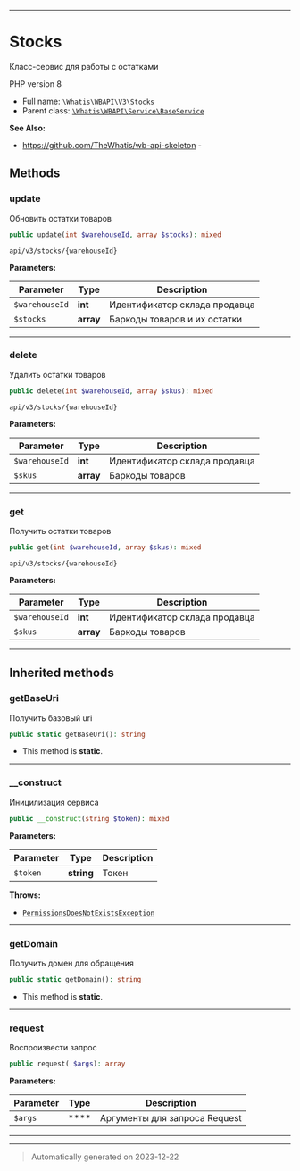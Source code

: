 ***

# Stocks

Класс-сервис для работы
с остатками

PHP version 8

* Full name: `\Whatis\WBAPI\V3\Stocks`
* Parent class: [`\Whatis\WBAPI\Service\BaseService`](../Service/BaseService.md)

**See Also:**

* https://github.com/TheWhatis/wb-api-skeleton - 




## Methods


### update

Обновить остатки товаров

```php
public update(int $warehouseId, array $stocks): mixed
```

`api/v3/stocks/{warehouseId}`






**Parameters:**

| Parameter | Type | Description |
|-----------|------|-------------|
| `$warehouseId` | **int** | Идентификатор склада продавца |
| `$stocks` | **array** | Баркоды товаров и их остатки |





***

### delete

Удалить остатки товаров

```php
public delete(int $warehouseId, array $skus): mixed
```

`api/v3/stocks/{warehouseId}`






**Parameters:**

| Parameter | Type | Description |
|-----------|------|-------------|
| `$warehouseId` | **int** | Идентификатор склада продавца |
| `$skus` | **array** | Баркоды товаров |





***

### get

Получить остатки товаров

```php
public get(int $warehouseId, array $skus): mixed
```

`api/v3/stocks/{warehouseId}`






**Parameters:**

| Parameter | Type | Description |
|-----------|------|-------------|
| `$warehouseId` | **int** | Идентификатор склада продавца |
| `$skus` | **array** | Баркоды товаров |





***


## Inherited methods


### getBaseUri

Получить базовый uri

```php
public static getBaseUri(): string
```



* This method is **static**.








***

### __construct

Иницилизация сервиса

```php
public __construct(string $token): mixed
```








**Parameters:**

| Parameter | Type | Description |
|-----------|------|-------------|
| `$token` | **string** | Токен |




**Throws:**

- [`PermissionsDoesNotExistsException`](../Exceptions/PermissionsDoesNotExistsException.md)



***

### getDomain

Получить домен для обращения

```php
public static getDomain(): string
```



* This method is **static**.








***

### request

Воспроизвести запрос

```php
public request( $args): array
```








**Parameters:**

| Parameter | Type | Description |
|-----------|------|-------------|
| `$args` | **** | Аргументы для запроса Request |





***


***
> Automatically generated on 2023-12-22
